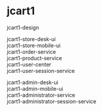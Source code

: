 # jcart1

jcart1-design  

jcart1-store-desk-ui  
jcart1-store-mobile-ui  
jcart1-order-service  
jcart1-product-service  
jcart1-user-center  
jcart1-user-session-service  

jcart1-admin-desk-ui  
jcart1-admin-mobile-ui  
jcart1-administrator-service  
jcart1-administrator-session-service  
